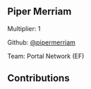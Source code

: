 
## Piper Merriam
Multiplier: 1

Github: [@pipermerriam](https://github.com/pipermerriam)

Team: Portal Network (EF)

## Contributions
